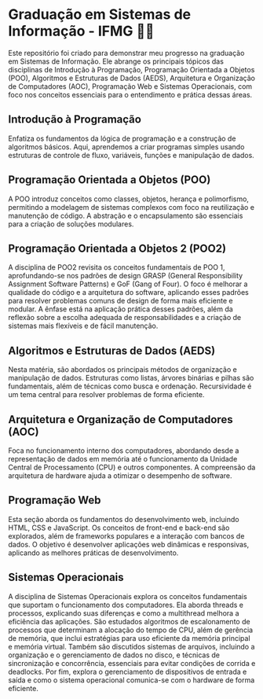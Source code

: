# Graduação em Sistemas de Informação - IFMG 👨‍💻

Este repositório foi criado para demonstrar meu progresso na graduação em Sistemas de Informação. Ele abrange os principais tópicos das disciplinas de Introdução à Programação, Programação Orientada a Objetos (POO), Algoritmos e Estruturas de Dados (AEDS), Arquitetura e Organização de Computadores (AOC), Programação Web e Sistemas Operacionais, com foco nos conceitos essenciais para o entendimento e prática dessas áreas.

## Introdução à Programação

Enfatiza os fundamentos da lógica de programação e a construção de algoritmos básicos. Aqui, aprendemos a criar programas simples usando estruturas de controle de fluxo, variáveis, funções e manipulação de dados.

## Programação Orientada a Objetos (POO)

A POO introduz conceitos como classes, objetos, herança e polimorfismo, permitindo a modelagem de sistemas complexos com foco na reutilização e manutenção de código. A abstração e o encapsulamento são essenciais para a criação de soluções modulares.

## Programação Orientada a Objetos 2 (POO2)

A disciplina de POO2 revisita os conceitos fundamentais de POO 1, aprofundando-se nos padrões de design GRASP (General Responsibility Assignment Software Patterns) e GoF (Gang of Four). O foco é melhorar a qualidade do código e a arquitetura do software, aplicando esses padrões para resolver problemas comuns de design de forma mais eficiente e modular. A ênfase está na aplicação prática desses padrões, além da reflexão sobre a escolha adequada de responsabilidades e a criação de sistemas mais flexíveis e de fácil manutenção.

## Algoritmos e Estruturas de Dados (AEDS)

Nesta matéria, são abordados os principais métodos de organização e manipulação de dados. Estruturas como listas, árvores binárias e pilhas são fundamentais, além de técnicas como busca e ordenação. Recursividade é um tema central para resolver problemas de forma eficiente.

## Arquitetura e Organização de Computadores (AOC)

Foca no funcionamento interno dos computadores, abordando desde a representação de dados em memória até o funcionamento da Unidade Central de Processamento (CPU) e outros componentes. A compreensão da arquitetura de hardware ajuda a otimizar o desempenho de software.

## Programação Web

Esta seção aborda os fundamentos do desenvolvimento web, incluindo HTML, CSS e JavaScript. Os conceitos de front-end e back-end são explorados, além de frameworks populares e a interação com bancos de dados. O objetivo é desenvolver aplicações web dinâmicas e responsivas, aplicando as melhores práticas de desenvolvimento.

## Sistemas Operacionais

A disciplina de Sistemas Operacionais explora os conceitos fundamentais que suportam o funcionamento dos computadores. Ela aborda threads e processos, explicando suas diferenças e como a multithread melhora a eficiência das aplicações. São estudados algoritmos de escalonamento de processos que determinam a alocação do tempo de CPU, além de gerência de memória, que inclui estratégias para uso eficiente da memória principal e memória virtual. Também são discutidos sistemas de arquivos, incluindo a organização e o gerenciamento de dados no disco, e técnicas de sincronização e concorrência, essenciais para evitar condições de corrida e deadlocks. Por fim, explora o gerenciamento de dispositivos de entrada e saída e como o sistema operacional comunica-se com o hardware de forma eficiente.
